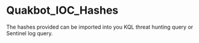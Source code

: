# Quakbot_IOC_Hashes
The hashes provided can be imported into you KQL threat hunting query or Sentinel log query.
